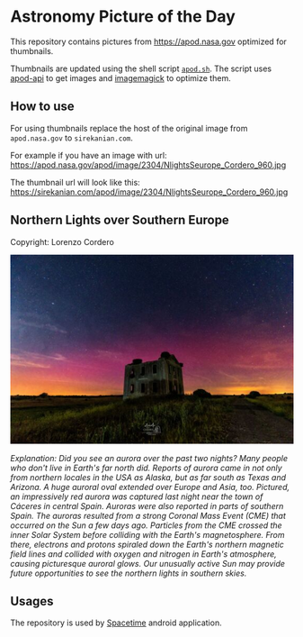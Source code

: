 # Astronomy Picture of the Day

This repository contains pictures from https://apod.nasa.gov optimized for thumbnails.

Thumbnails are updated using the shell script [`apod.sh`](apod.sh). The script
uses [apod-api](https://github.com/nasa/apod-api) to get images and [imagemagick](https://imagemagick.org) to
optimize them.

## How to use

For using thumbnails replace the host of the original image from `apod.nasa.gov` to `sirekanian.com`.

For example if you have an image with url:<br>
https://apod.nasa.gov/apod/image/2304/NlightsSeurope_Cordero_960.jpg

The thumbnail url will look like this:<br>
https://sirekanian.com/apod/image/2304/NlightsSeurope_Cordero_960.jpg

## Northern Lights over Southern Europe

Copyright: Lorenzo Cordero

[![the picture of the day][1]][2]

_Explanation: Did you see an aurora over the past two nights? Many people who don't live in Earth's far north did.  Reports of aurora came in not only from northern locales in the USA as Alaska, but as far south as Texas and Arizona. A huge auroral oval extended over Europe and Asia, too. Pictured, an impressively red aurora was captured last night near the town of Cáceres in central Spain. Auroras were also reported in parts of southern Spain. The auroras resulted from a strong Coronal Mass Event (CME) that occurred on the Sun a few days ago. Particles from the CME crossed the inner Solar System before colliding with the Earth's magnetosphere.  From there, electrons and protons spiraled down the Earth's northern magnetic field lines and collided with oxygen and nitrogen in Earth's atmosphere, causing picturesque auroral glows. Our unusually active Sun may provide future opportunities to see the northern lights in southern skies._

## Usages

The repository is used by [Spacetime][3] android application.

[1]: image/2304/NlightsSeurope_Cordero_960.jpg

[2]: https://apod.nasa.gov/apod/image/2304/NlightsSeurope_Cordero_960.jpg

[3]: https://github.com/sirekanian/spacetime
